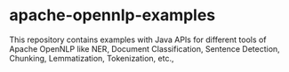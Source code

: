 # apache-opennlp-examples
This repository contains examples with Java APIs for different tools of Apache OpenNLP like NER, Document Classification, Sentence Detection, Chunking, Lemmatization, Tokenization, etc.,
